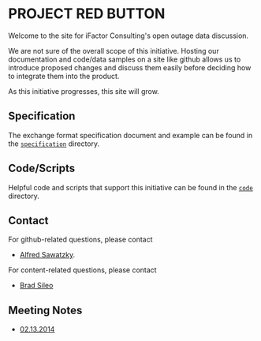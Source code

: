 # PROJECT RED BUTTON

Welcome to the site for iFactor Consulting's open outage data discussion.

We are not sure of the overall scope of this initiative.  Hosting our documentation and code/data samples on a site like github allows us to introduce proposed changes and discuss them easily before deciding how to integrate them into the product.

As this initiative progresses, this site will grow.

## Specification
The exchange format specification document and example can be found in the [`specification`](/specification) directory.


## Code/Scripts
Helpful code and scripts that support this initiative can be found in the [`code`](/code) directory.



## Contact
For github-related questions, please contact
* [Alfred Sawatzky](mailto:alfred@ifactorconsulting.com).

For content-related questions, please contact
* [Brad Sileo](mailto:brad@ifactorconsulting.com) 


## Meeting Notes
* [02.13.2014](https://github.com/iFactor/red-button/wiki/Meeting-Notes---02.13.2014)
